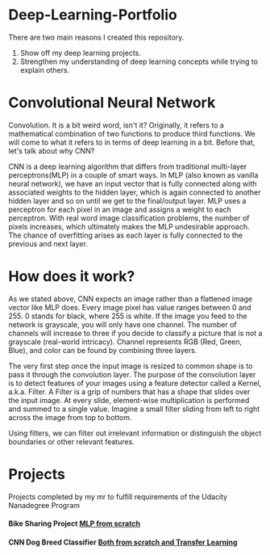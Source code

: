 # Deep-Learning-Portfolio
There are two main reasons I created this repository.
1) Show off my deep learning projects.
2) Strengthen my understanding of deep learning concepts while trying to explain others. 


# Convolutional Neural Network

Convolution. It is a bit weird word, isn't it?  Originally, it refers to a mathematical combination of two functions to produce third functions. We will come to what it refers to in terms of deep learning in a bit. Before that, let's talk about why CNN?

CNN is a deep learning algorithm that differs from traditional multi-layer perceptrons(MLP) in a couple of smart ways. In MLP (also known as vanilla neural network), we have an input vector that is fully connected along with associated weights to the hidden layer, which is again connected to another hidden layer and so on until we get to the final/output layer. MLP uses a perceptron for each pixel in an image and assigns a weight to each perceptron. With real word image classification problems, the number of pixels increases, which ultimately makes the MLP  undesirable approach. The chance of overfitting arises as each layer is fully connected to the previous and next layer. 

# How does it work?

As we stated above, CNN expects an image rather than a flattened image vector like MLP does. Every image pixel has value ranges between 0 and 255. 0 stands for black, where 255 is white. If the image you feed to the network is grayscale, you will only have one channel. The number of channels will increase to three if you decide to classify a picture that is not a grayscale (real-world intricacy). Channel represents RGB (Red, Green, Blue), and color can be found by combining three layers. 

The very first step once the input image is resized to common shape is to pass it through the convolution layer. The purpose of the convolution layer is to detect features of your images using a feature detector called a Kernel, a.k.a. Filter. A Filter is a grip of numbers that has a shape that slides over the input image. At every slide, element-wise multiplication is performed and summed to a single value. Imagine a small filter sliding from left to right across the image from top to bottom. 


Using filters, we can filter out irrelevant information or distinguish the object boundaries or other relevant features. 

# Projects
Projects completed by my mr to fulfill requirements of the Udacity Nanadegree Program

#### Bike Sharing Project [MLP from scratch](https://github.com/emrahsariboz/Deep-Learning-Portfolio/tree/master/Bike%20Sharing%20Project)

#### CNN Dog Breed Classifier [Both from scratch and Transfer Learning](https://github.com/emrahsariboz/Deep-Learning-Portfolio/tree/master/CNN%20Dog%20Breed%20Classifier)







